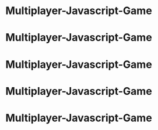 # Multiplayer-Javascript-Game
# Multiplayer-Javascript-Game
# Multiplayer-Javascript-Game
# Multiplayer-Javascript-Game
# Multiplayer-Javascript-Game

